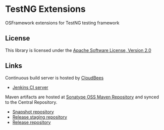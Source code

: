 TestNG Extensions
=================

OSFramework extensions for TestNG testing framework

License
-------

This library is licensed under the [Apache Software License, Version 2.0](http://www.apache.org/licenses/LICENSE-2.0.txt)

Links
-----

Continuous build server is hosted by [CloudBees](http://www.cloudbees.com/)

* [Jenkins CI server](https://osframework.ci.cloudbees.com/)

Maven artifacts are hosted at [Sonatype OSS Maven Repository](https://oss.sonatype.org/) and synced
to the Central Repository.

* [Snapshot repository](https://oss.sonatype.org/content/repositories/snapshots/)
* [Release staging repository](https://oss.sonatype.org/service/local/staging/deploy/maven2/)
* [Release repository](http://repo.maven.apache.org/maven2)